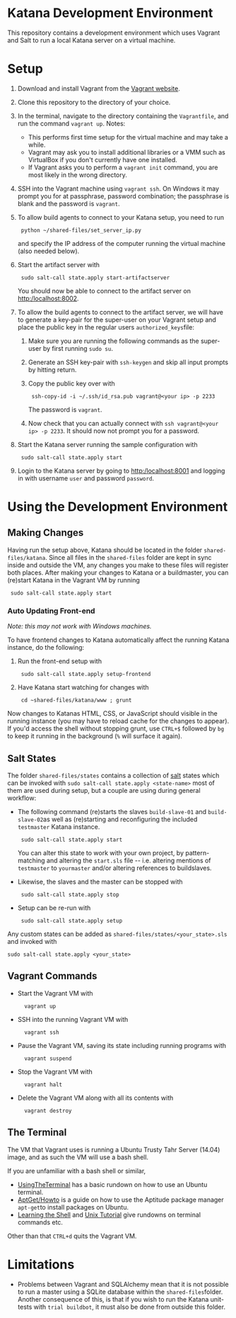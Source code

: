 # Katana Development Environment
This repository contains a development environment which uses Vagrant and Salt to run a local Katana server on a virtual machine. 


# Setup

1. Download and install Vagrant from the [Vagrant website](http://www.vagrantup.com).
2. Clone this repository to the directory of your choice.
3. In the terminal, navigate to the directory containing the `Vagrantfile`, and run the command `vagrant up`. Notes:
   * This performs first time setup for the virtual machine and may take a while.
   * Vagrant may ask you to install additional libraries or a VMM such as VirtualBox if you don't currently have one installed.
   * If Vagrant asks you to perform a `vagrant init` command, you are most likely in the wrong directory.
4. SSH into the Vagrant machine using `vagrant ssh`. On Windows it may prompt you for at passphrase, password combination; the passphrase is blank and the password is `vagrant`.
5. To allow build agents to connect to your Katana setup, you need to run

		python ~/shared-files/set_server_ip.py

	and specify the IP address of the computer running the virtual machine (also needed below).
6. Start the artifact server with

		sudo salt-call state.apply start-artifactserver

	You should now be able to connect to the artifact server on [http:/localhost:8002](http:/localhost:8002).
7. To allow the build agents to connect to the artifact server, we will have to generate a key-pair for the super-user on your Vagrant setup and place the public key
in the regular users `authorized_keys`file:

	1. Make sure you are running the following commands as the super-user by first running `sudo su`.
	2. Generate an SSH key-pair with `ssh-keygen` and skip all input prompts by hitting return.
	3. Copy the public key over with
			
			ssh-copy-id -i ~/.ssh/id_rsa.pub vagrant@<your ip> -p 2233
			
		The password is `vagrant`.
	4. Now check that you can actually connect with `ssh vagrant@<your ip> -p 2233`. It should now not prompt you for a password.
8. Start the Katana server running the sample configuration with

		sudo salt-call state.apply start
		
9. Login to the Katana server by going to [http:/localhost:8001](http:/localhost:8001) and logging in with username `user` and password `password`.

# Using the Development Environment

## Making Changes
Having run the setup above, Katana should be located in the folder `shared-files/katana`. Since all files in the `shared-files` folder are kept in sync inside and outside the VM, any changes
 you make to these files will register both places. After making your changes to Katana or a buildmaster, you can (re)start Katana in the Vagrant VM by running
 
	 sudo salt-call state.apply start
	 
### Auto Updating Front-end
*Note: this may not work with Windows machines.*

To have frontend changes to Katana automatically affect the running Katana instance, do the following:
1. Run the front-end setup with
	
		sudo salt-call state.apply setup-frontend
		
2. Have Katana start watching for changes with

		cd ~shared-files/katana/www ; grunt
		
Now changes to Katanas HTML, CSS, or JavaScript should visible in the running instance (you may have to reload cache for the changes to appear). If you'd access the shell without stopping grunt,
 use `CTRL+$` followed by `bg` to keep it running in the background (`%` will surface it again).
## Salt States
The folder `shared-files/states` contains a collection of [salt](www.salt-stack.com) states which can be invoked with `sudo salt-call state.apply <state-name>` most of them are used during setup,
 but a couple are using during general workflow:
 
 * The following command (re)starts the slaves `build-slave-01` and `build-slave-02`as well as (re)starting and reconfiguring the included `testmaster` Katana instance. 
 
		sudo salt-call state.apply start
		
	You can alter this state to work with your own project, by pattern-matching and altering the `start.sls` file -- i.e. altering mentions of `testmaster` to `yourmaster` and/or 
	altering references to buildslaves.

 * Likewise, the slaves and the master can be stopped with
		
		sudo salt-call state.apply stop
		
 * Setup can be re-run with
		
		sudo salt-call state.apply setup
		
Any custom states can be added as `shared-files/states/<your_state>.sls` and invoked with

	sudo salt-call state.apply <your_state>

## Vagrant Commands

* Start the Vagrant VM with

		vagrant up
		
* SSH into the running Vagrant VM with

		vagrant ssh
		
* Pause the Vagrant VM, saving its state including running programs with

		vagrant suspend
		
* Stop the Vagrant VM with

		vagrant halt
		
* Delete the Vagrant VM along with all its contents with

		vagrant destroy
		
## The Terminal

The VM that Vagrant uses is running a Ubuntu Trusty Tahr Server (14.04) image, and as such the VM will use a bash shell.

If you are unfamiliar with a bash shell or similar,

* [UsingTheTerminal](https://help.ubuntu.com/community/UsingTheTerminal#Commands) has a basic rundown on how to use an Ubuntu terminal.
* [AptGet/Howto](https://help.ubuntu.com/community/AptGet/Howto) is a guide on how to use the Aptitude package manager `apt-get`to install packages on Ubuntu.
* [Learning the Shell](http://linuxcommand.org/lc3_learning_the_shell.php) and [Unix Tutorial](http://www.ee.surrey.ac.uk/Teaching/Unix/) give rundowns on terminal commands etc.

Other than that `CTRL+d` quits the Vagrant VM.

# Limitations

* Problems between Vagrant and SQLAlchemy mean that it is not possible to run a master using a SQLite database
 within the `shared-files`folder.
 Another consequence of this, is that if you wish to run the Katana unit-tests with `trial buildbot`, it must also be done from outside
 this folder.
